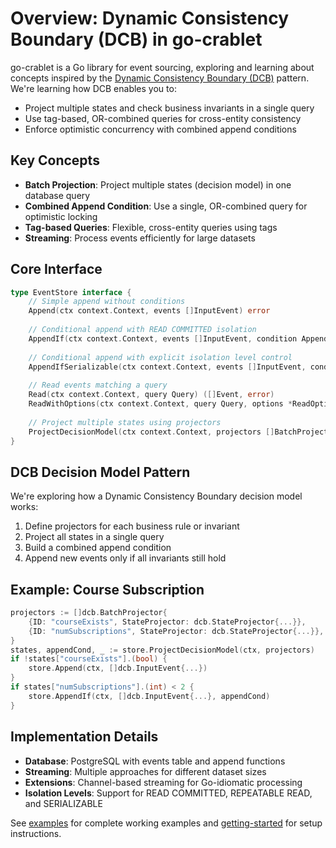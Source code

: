 # Overview: Dynamic Consistency Boundary (DCB) in go-crablet

go-crablet is a Go library for event sourcing, exploring and learning about concepts inspired by the [Dynamic Consistency Boundary (DCB)](https://dcb.events/) pattern. We're learning how DCB enables you to:

- Project multiple states and check business invariants in a single query
- Use tag-based, OR-combined queries for cross-entity consistency
- Enforce optimistic concurrency with combined append conditions

## Key Concepts

- **Batch Projection**: Project multiple states (decision model) in one database query
- **Combined Append Condition**: Use a single, OR-combined query for optimistic locking
- **Tag-based Queries**: Flexible, cross-entity queries using tags
- **Streaming**: Process events efficiently for large datasets

## Core Interface

```go
type EventStore interface {
    // Simple append without conditions
    Append(ctx context.Context, events []InputEvent) error
    
    // Conditional append with READ COMMITTED isolation
    AppendIf(ctx context.Context, events []InputEvent, condition AppendCondition) error
    
    // Conditional append with explicit isolation level control
    AppendIfSerializable(ctx context.Context, events []InputEvent, condition AppendCondition) error
    
    // Read events matching a query
    Read(ctx context.Context, query Query) ([]Event, error)
    ReadWithOptions(ctx context.Context, query Query, options *ReadOptions) ([]Event, error)
    
    // Project multiple states using projectors
    ProjectDecisionModel(ctx context.Context, projectors []BatchProjector) (map[string]any, AppendCondition, error)
}
```

## DCB Decision Model Pattern

We're exploring how a Dynamic Consistency Boundary decision model works:

1. Define projectors for each business rule or invariant
2. Project all states in a single query
3. Build a combined append condition
4. Append new events only if all invariants still hold

## Example: Course Subscription

```go
projectors := []dcb.BatchProjector{
    {ID: "courseExists", StateProjector: dcb.StateProjector{...}},
    {ID: "numSubscriptions", StateProjector: dcb.StateProjector{...}},
}
states, appendCond, _ := store.ProjectDecisionModel(ctx, projectors)
if !states["courseExists"].(bool) { 
    store.Append(ctx, []dcb.InputEvent{...}) 
}
if states["numSubscriptions"].(int) < 2 { 
    store.AppendIf(ctx, []dcb.InputEvent{...}, appendCond) 
}
```

## Implementation Details

- **Database**: PostgreSQL with events table and append functions
- **Streaming**: Multiple approaches for different dataset sizes
- **Extensions**: Channel-based streaming for Go-idiomatic processing
- **Isolation Levels**: Support for READ COMMITTED, REPEATABLE READ, and SERIALIZABLE

See [examples](examples.md) for complete working examples and [getting-started](getting-started.md) for setup instructions.